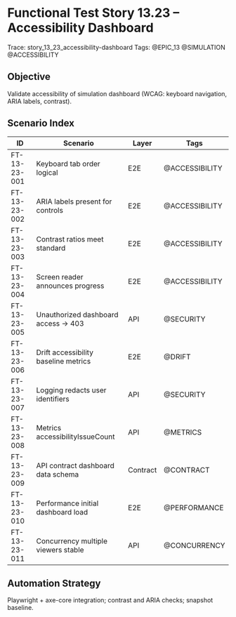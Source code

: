# Functional Test Story 13.23 – Accessibility Dashboard

Trace: story_13_23_accessibility-dashboard
Tags: @EPIC_13 @SIMULATION @ACCESSIBILITY

## Objective
Validate accessibility of simulation dashboard (WCAG: keyboard navigation, ARIA labels, contrast).

## Scenario Index
| ID | Scenario | Layer | Tags |
|----|----------|-------|------|
| FT-13-23-001 | Keyboard tab order logical | E2E | @ACCESSIBILITY |
| FT-13-23-002 | ARIA labels present for controls | E2E | @ACCESSIBILITY |
| FT-13-23-003 | Contrast ratios meet standard | E2E | @ACCESSIBILITY |
| FT-13-23-004 | Screen reader announces progress | E2E | @ACCESSIBILITY |
| FT-13-23-005 | Unauthorized dashboard access -> 403 | API | @SECURITY |
| FT-13-23-006 | Drift accessibility baseline metrics | E2E | @DRIFT |
| FT-13-23-007 | Logging redacts user identifiers | API | @SECURITY |
| FT-13-23-008 | Metrics accessibilityIssueCount | API | @METRICS |
| FT-13-23-009 | API contract dashboard data schema | Contract | @CONTRACT |
| FT-13-23-010 | Performance initial dashboard load | E2E | @PERFORMANCE |
| FT-13-23-011 | Concurrency multiple viewers stable | API | @CONCURRENCY |

## Automation Strategy
Playwright + axe-core integration; contrast and ARIA checks; snapshot baseline.
